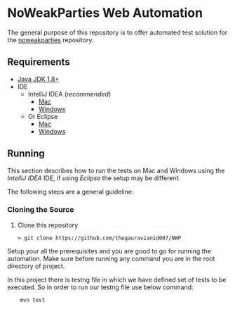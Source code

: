 # NoWeakParties Web Automation

The general purpose of this repository is to offer automated test
solution for the
[noweakparties](https://noweakparties-staging.azurewebsites.net)
repository.

## **Requirements**

* [Java JDK 1.8+](http://www.oracle.com/technetwork/java/javase/downloads/jdk8-downloads-2133151.html)
* IDE
  * IntelliJ IDEA (_recommended_)
    * [Mac](https://www.jetbrains.com/idea/download/#section=mac)
    * [Windows](https://www.jetbrains.com/idea/download/#section=windows)
  * Or Eclipse
    * [Mac](https://www.eclipse.org/downloads/eclipse-packages/?osType=macosx)
    * [Windows](https://www.eclipse.org/downloads/eclipse-packages/?osType=win32&release=undefined)
    


## **Running**

This section describes how to run the tests on Mac and
Windows using the _IntelliJ IDEA_ IDE, if using _Eclipse_ the setup
may be different.

The following steps are a general guideline:

### Cloning the Source

  1. Clone this repository

       `> git clone https://github.com/thegauravianid007/NWP`

Setup your all the prerequisites and you are good to go for running the automation. Make sure before running any command you are in the root directory of project.

In this project there is testng file in which we have defined set of tests to be executed. So in order to run our testng file use below command:

		mvn test